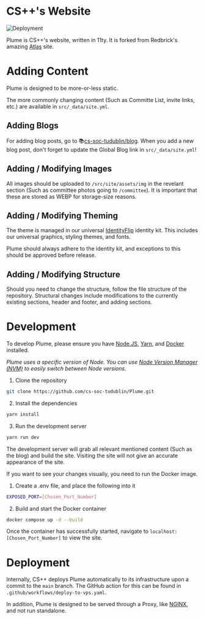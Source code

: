 # CS++'s Website

![Deployment](https://img.shields.io/github/actions/workflow/status/cs-soc-tudublin/plume/deploy-to-vps.yaml)

Plume is CS++'s website, written in 11ty.
It is forked from Redbrick's amazing [Atlas](https://github.com/redbrick/atlas) site.

# Adding Content

Plume is designed to be more-or-less static.

The more commonly changing content (Such as Committe List, invite links, etc.) are available in `src/_data/site.yml`.

## Adding Blogs

For adding blog posts, go to 📚[cs-soc-tudublin/blog](https://github.com/cs-soc-tudublin/blog). When you add a new blog post, don't forget to update the Global Blog link in `src/_data/site.yml`!

## Adding / Modifying Images

All images should be uploaded to `/src/site/assets/img` in the revelant section (Such as committee photos going to `/committee`). It is important that these are stored as WEBP for storage-size reasons.

## Adding / Modifying Theming

The theme is managed in our universal [IdentityFlip](https://github.com/cs-soc-tudublin/IdentityFlip) identity kit.
This includes our universal graphics, styling themes, and fonts.

Plume should always adhere to the identity kit, and exceptions to this should be approved before release.

## Adding / Modifying Structure

Should you need to change the structure, follow the file structure of the repository. Structural changes include modifications to the currently existing sections, header and footer, and adding sections.

# Development

To develop Plume, please ensure you have [Node.JS](https://nodejs.org/), [Yarn](https://yarnpkg.com/), and [Docker](https://www.docker.com/) installed.

_Plume uses a specific version of Node. You can use [Node Version Manager (NVM)](https://github.com/nvm-sh/nvm) to easily switch between Node versions._

1. Clone the repository

```bash
git clone https://github.com/cs-soc-tudublin/Plume.git
```

2. Install the dependencies

```bash
yarn install
```

3. Run the development server

```bash
yarn run dev
```

The development server will grab all relevant mentioned content (Such as the blog) and build the site. Visiting the site will not give an accurate appearance of the site.

If you want to see your changes visually, you need to run the Docker image.

1. Create a .env file, and place the following into it

```bash
EXPOSED_PORT=[Chosen_Port_Number]
```

2. Build and start the Docker container

```bash
docker compose up -d --build
```

Once the container has successfully started, navigate to `localhost:[Chosen_Port_Number]` to view the site.

# Deployment

Internally, CS++ deploys Plume automatically to its infrastructure upon a commit to the `main` branch. The GitHub action for this can be found in `.github/workflows/deploy-to-vps.yaml`.

In addition, Plume is designed to be served through a Proxy, like [NGINX](https://nginx.org/), and not run standalone.
